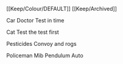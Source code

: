 [[Keep/Colour/DEFAULT]] [[Keep/Archived]] 

Car 
Doctor
Test in time

Cat 
Test the test first

Pesticides
Convoy and rogs


Policeman
Mib
Pendulum 
Auto
